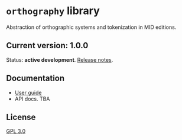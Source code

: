 # `orthography` library

Abstraction of orthographic systems and tokenization in MID editions.


## Current version: 1.0.0

Status: **active development**. [Release notes](./releases.md).



## Documentation

- [User guide](https://hcmid.github.io/orthography/)
- API docs. TBA

## License

[GPL 3.0](http://www.opensource.org/licenses/gpl-3.0.html)
